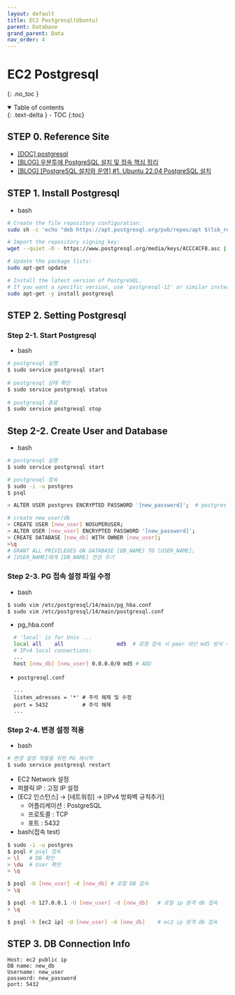 ```yaml
---
layout: default
title: EC2 Postgresql(Ubuntu)
parent: Database
grand_parent: Data
nav_order: 4
---
```


# EC2 Postgresql
{: .no_toc }

<details open markdown="block">
  <summary>
    Table of contents
  </summary>
  {: .text-delta }
- TOC
{:toc}
</details>

<!------------------------------------ STEP ------------------------------------>

## STEP 0. Reference Site

* [[DOC] postgresql](https://www.postgresql.org/download/linux/ubuntu/)
* [[BLOG] 우분투에 PostgreSQL 설치 및 접속 핵심 정리](https://backendcode.tistory.com/265)
* [[BLOG] [PostgreSQL 설치와 운영] #1. Ubuntu 22.04 PostgreSQL 설치](https://berasix.tistory.com/entry/PostgreSQL-Ubuntu-2204-PostgreSQL-%EC%84%A4%EC%B9%98)


<!------------------------------------ STEP ------------------------------------>

## STEP 1. Install Postgresql

* bash

```bash
# Create the file repository configuration:
sudo sh -c 'echo "deb https://apt.postgresql.org/pub/repos/apt $(lsb_release -cs)-pgdg main" > /etc/apt/sources.list.d/pgdg.list'

# Import the repository signing key:
wget --quiet -O - https://www.postgresql.org/media/keys/ACCC4CF8.asc | sudo apt-key add -

# Update the package lists:
sudo apt-get update

# Install the latest version of PostgreSQL.
# If you want a specific version, use 'postgresql-12' or similar instead of 'postgresql':
sudo apt-get -y install postgresql
```

<!------------------------------------ STEP ------------------------------------>

## STEP 2. Setting Postgresql

### Step 2-1. Start Postgresql 

* bash

```bash
# postgresql 실행
$ sudo service postgresql start
 
# postgresql 상태 확인
$ sudo service postgresql status
 
# postgresql 종료
$ sudo service postgresql stop
```

## Step 2-2. Create User and Database

* bash

```bash
# postgresql 실행
$ sudo service postgresql start

# postgresql 접속
$ sudo -i -u postgres
$ psql

> ALTER USER postgres ENCRYPTED PASSWORD '[new_password]';	# postgres 비밀번호 설정

# create new user/db
> CREATE USER [new_user] NOSUPERUSER;
> ALTER USER [new_user] ENCRYPTED PASSWORD '[new_password]';
> CREATE DATABASE [new_db] WITH OWNER [new_user];
>\q
# GRANT ALL PRIVILEGES ON DATABASE [DB_NAME] TO [USER_NAME];
# [USER_NAME]에게 [DB_NAME] 전권 주기
```

### Step 2-3. PG 접속 설정 파일 수정

* bash

```bash
$ sudo vim /etc/postgresql/14/main/pg_hba.conf
$ sudo vim /etc/postgresql/14/main/postgresql.conf
```

* pg_hba.conf

```bash
  # 'local' is for Unix ...
  local all	   all                 md5  # 로컬 접속 시 peer 대신 md5 방식 사용
  # IPv4 local connections:
  ...
  host [new_db] [new_user] 0.0.0.0/0 md5 # ADD
```

* `postgresql.conf`

```
  ...
  listen_adresses = '*'	# 주석 해제 및 수정
  port = 5432 			# 주석 해제
  ...
```


### Step 2-4. 변경 설정 적용

* bash

```bash
# 변경 설정 적용을 위한 PG 재시작
$ sudo service postgresql restart
```

* EC2 Network 설정
* 퍼블릭 IP : 고정 IP 설정
* [EC2 인스턴스] → [네트워킹] → [IPv4 방화벽 규칙추가]
    * 어플리케이션 : PostgreSQL
    * 프로토콜 : TCP
    * 포트 : 5432
* bash(접속 test)

```bash
$ sudo -i -u postgres
$ psql # psql 접속
> \l   # DB 확인
> \du  # User 확인
> \q

$ psql -U [new_user] -d [new_db] # 로컬 DB 접속
> \q

$ psql -h 127.0.0.1 -U [new_user] -d [new_db]	# 로컬 ip 원격 db 접속
> \q

$ psql -h [ec2 ip] -U [new_user] -d [new_db]	# ec2 ip 원격 db 접속
```


<!------------------------------------ STEP ------------------------------------>

## STEP 3. DB Connection Info

```
Host: ec2 public ip
DB name: new_db  
Username: new_user  
password: new_password
port: 5432
```